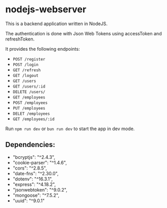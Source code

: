 # nodejs-webserver

This is a backend application written in NodeJS.

The authentication is done with Json Web Tokens using accessToken and refreshToken.

It provides the following endpoints:

- `POST /register`
- `POST /login`
- `GET /refresh`
- `GET /logout`
- `GET /users`
- `GET /users/:id`
- `DELETE /users/`
- `GET /employees`
- `POST /employees`
- `PUT /employees`
- `DELET /employees`
- `GET /employees/:id`

Run `npm run dev` or `bun run dev` to start the app in dev mode.

## Dependencies:

- "bcryptjs": "^2.4.3",
- "cookie-parser": "^1.4.6",
- "cors": "^2.8.5",
- "date-fns": "^2.30.0",
- "dotenv": "^16.3.1",
- "express": "^4.18.2",
- "jsonwebtoken": "^9.0.2",
- "mongoose": "^7.5.2",
- "uuid": "^9.0.1"